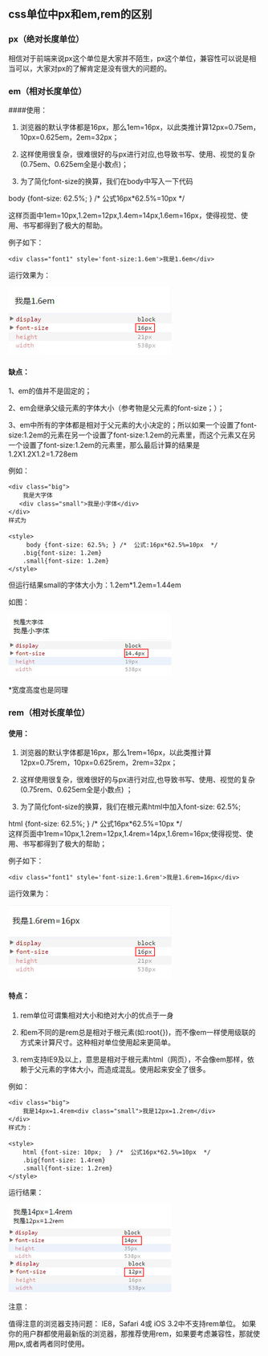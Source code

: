 ## css单位中px和em,rem的区别


### px（绝对长度单位）
相信对于前端来说px这个单位是大家并不陌生，px这个单位，兼容性可以说是相当可以，大家对px的了解肯定是没有很大的问题的。

### em（相对长度单位）

####使用：

  1. 浏览器的默认字体都是16px，那么1em=16px，以此类推计算12px=0.75em，10px=0.625em，2em=32px；

  2. 这样使用很复杂，很难很好的与px进行对应,也导致书写、使用、视觉的复杂(0.75em、0.625em全是小数点)；

  3. 为了简化font-size的换算，我们在body中写入一下代码

body {font-size: 62.5%;  } /*  公式16px*62.5%=10px  */  

这样页面中1em=10px,1.2em=12px,1.4em=14px,1.6em=16px，使得视觉、使用、书写都得到了极大的帮助。

例子如下：

```
<div class="font1" style='font-size:1.6em'>我是1.6em</div>
```

运行效果为：

![](em_16.png)


#### 缺点：

1、em的值并不是固定的；

2、em会继承父级元素的字体大小（参考物是父元素的font-size；）；

3、em中所有的字体都是相对于父元素的大小决定的；所以如果一个设置了font-size:1.2em的元素在另一个设置了font-size:1.2em的元素里，而这个元素又在另一个设置了font-size:1.2em的元素里，那么最后计算的结果是1.2X1.2X1.2=1.728em

例如：

```
<div class="big">
    我是大字体
   <div class="small">我是小字体</div>
</div>
样式为

<style>
     body {font-size: 62.5%; } /*  公式:16px*62.5%=10px  */ 
    .big{font-size: 1.2em}
    .small{font-size: 1.2em}
</style>
```
但运行结果small的字体大小为：1.2em*1.2em=1.44em

如图：

![](em_14.png)


*宽度高度也是同理

### rem（相对长度单位）

#### 使用：

1. 浏览器的默认字体都是16px，那么1rem=16px，以此类推计算12px=0.75rem，10px=0.625rem，2rem=32px；

2. 这样使用很复杂，很难很好的与px进行对应,也导致书写、使用、视觉的复杂(0.75rem、0.625em全是小数点) ；

3. 为了简化font-size的换算，我们在根元素html中加入font-size: 62.5%;

html {font-size: 62.5%;  } /*  公式16px*62.5%=10px  */  
这样页面中1rem=10px,1.2rem=12px,1.4rem=14px,1.6rem=16px;使得视觉、使用、书写都得到了极大的帮助；

例子如下：

```
<div class="font1" style='font-size:1.6rem'>我是1.6rem=16px</div>
```
运行效果为：

![](rem_16.png)


#### 特点：

1. rem单位可谓集相对大小和绝对大小的优点于一身

2. 和em不同的是rem总是相对于根元素(如:root{})，而不像em一样使用级联的方式来计算尺寸。这种相对单位使用起来更简单。

3. rem支持IE9及以上，意思是相对于根元素html（网页），不会像em那样，依赖于父元素的字体大小，而造成混乱。使用起来安全了很多。

例如：

```
<div class="big">
    我是14px=1.4rem<div class="small">我是12px=1.2rem</div>
</div>
样式为：

<style>
    html {font-size: 10px;  } /*  公式16px*62.5%=10px  */  
    .big{font-size: 1.4rem}
    .small{font-size: 1.2rem}
</style>
```

运行结果：

![](rem_14.png)


注意：

值得注意的浏览器支持问题： IE8，Safari 4或 iOS 3.2中不支持rem单位。
如果你的用户群都使用最新版的浏览器，那推荐使用rem，如果要考虑兼容性，那就使用px,或者两者同时使用。


